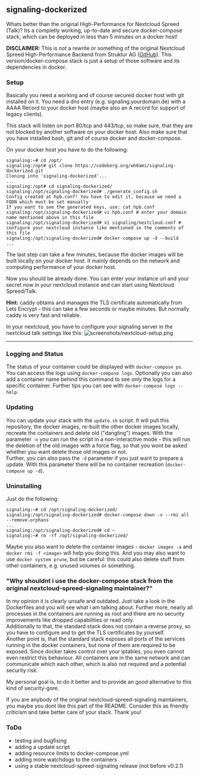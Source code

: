 ## signaling-dockerized
Whats better than the original High-Performance for Nextcloud Spreed (Talk)? Its a completly working, up-to-date and secure docker-compose stack, which can be deployed in less than 5 minutes on a docker host!  

**DISCLAIMER:** This is *not* a rewrite or something of the original Nextcloud Spreed High-Performance Backend from Struktur AG ([GitHub](https://github.com/strukturag/nextcloud-spreed-signaling)). This version/docker-compose stack is just a setup of those software and its dependencies in docker.

### Setup
Basically you need a working and of course secured docker host with git installed on it.
You need a dns entry (e.g. signaling.yourdomain.de) with a AAAA Record to your docker host (maybe also an A record for support of legacy clients).

This stack will listen on port 80/tcp and 443/tcp, so make sure, that they are not blocked by another software on your docker host. Also make sure that you have installed bash, git and of course docker and docker-compose.  

On your docker host you have to do the following:
```
signaling:~# cd /opt/
signaling:/opt# git clone https://codeberg.org/wh0ami/signaling-dockerized.git
Cloning into 'signaling-dockerized'...
...
signaling:/opt# cd signaling-dockerized/
signaling:/opt/signaling-dockerized# ./generate_config.sh
Config created at hpb.conf! You have to edit it, because we need a FQDN which must be set manually
If you want to see the generated keys, use: cat hpb.conf
signaling:/opt/signaling-dockerized# vi hpb.conf # enter your domain name mentioned above in this file
signaling:/opt/signaling-dockerized# vi signaling/nextcloud.conf # configure your nextcloud instance like mentioned in the comments of this file
signaling:/opt/signaling-dockerized# docker-compose up -d --build
...
```
The last step can take a few minutes, because the docker images will be built locally on your docker host. It mainly depends on the network and computing performance of your docker host.

Now you should be already done. You can enter your instance url and your secret now in your nextcloud instance and can start using Nextcloud Spreed/Talk.

**Hint:** caddy obtains and manages the TLS certificate automatically from Lets Encrypt - this can take a few seconds or maybe minutes. But normally caddy is very fast and reliable.  
  
In your nextcloud, you have to configure your signaling server in the nextcloud talk settings like this:
![screenshots/nextcloud-setup.png](https://codeberg.org/wh0ami/signaling-dockerized/raw/branch/main/screenshots/nextcloud-setup.png)  

---

### Logging and Status
The status of your container could be displayed with `docker-compose ps`.  
You can access the logs using `docker-compose logs`. Optionally you can also add a container name behind this command to see only the logs for a specific container. Further tips you can see with `docker-compose logs --help`.

### Updating
You can update your stack with the `update.sh` script. It will pull this repository, the docker images, re-built the other docker images locally, recreate the containers and delete old ("dangling") images.
With the parameter `-n` you can run the script in a non-interactive mode - this will run the deletion of the old images with a force flag, so that you wont be asked whether you want delete those old images or not.  
Further, you can also pass the `-d` parameter if you just want to prepare a update. With this parameter there will be no container recreation (`docker-compose up -d`).  

### Uninstalling
Just do the following:
```
signaling:~# cd /opt/signaling-dockerized/
signaling:/opt/signaling-dockerized# docker-compose down -v --rmi all --remove-orphans
...
signaling:/opt/signaling-dockerized# cd ~
signaling:~# rm -rf /opt/signaling-dockerized/
```
Maybe you also want to delete the container images - `docker images -a` and `docker rmi -f <image>` will help you doing this. And you may also want to use `docker system prune`, but be careful: this could also delete stuff from other containers, e.g. unused volumes or something.

### "Why shouldnt i use the docker-compose stack from the original nextcloud-spreed-signaling maintainer?"
In my opinion it is clearly unsafe and outdated. Just take a look in the Dockerfiles and you will see what i am talking about. Further more, nearly all processes in the containers are running as root and there are no security improvements like dropped capabilities or read only.  
Additionally to that, the standard stack does not contain a reverse proxy, so you have to configure and to get the TLS certificates by yourself.  
Another point is, that the standard stack exposes all ports of the services running in the docker containers, but none of them are required to be exposed. Since docker takes control over your iptables, you even cannot even restrict this behaviour. All containers are in the same network and can communicate which each other, which is also not required and a potential security risk.  
  
My personal goal is, to do it better and to provide an good alternative to this kind of security-gore.  

If you are anybody of the original nextcloud-spreed-signaling maintainers, you maybe you dont like this part of the README. Consider this as friendly criticism and take better care of your stack. Thank you!  

### ToDo
- testing and bugfixing
- adding a update script
- adding resource limits to docker-compose.yml
- adding more watchdogs to the containers
- using a stable nextcloud-spreed-signaling release (not before v0.2.1)
